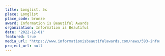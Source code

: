 ```yaml
---
title: Longlist, 5x
place: Longlist
place_code: bronze
award: Information is Beautiful Awards
organization: Information is Beautiful
date: "2022-12-01"
featured: true
media_url: "https://www.informationisbeautifulawards.com/news/593-information-is-beautiful-awards-2022-the-winners"
project_url: null
---
```


